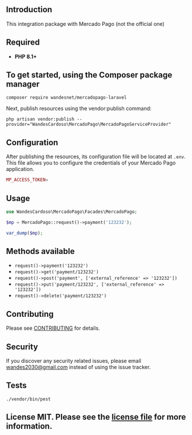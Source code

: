 ## Introduction

This integration package with Mercado Pago (not the official one)

## Required

- **PHP 8.1+**

## To get started, using the Composer package manager

    composer require wandesnet/mercadopago-laravel
Next, publish resources using the vendor:publish command:

    php artisan vendor:publish --provider="WandesCardoso\MercadoPago\MercadoPagoServiceProvider" 

## Configuration

After publishing the resources, its configuration file will be located at `.env`. This file allows you to configure the credentials of your Mercado Pago application.

```php
MP_ACCESS_TOKEN=
```
    
## Usage

```php
use WandesCardoso\MercadoPago\Facades\MercadoPago;

$mp = MercadoPago::request()->payment('123232');

var_dump($mp);

```

## Methods available

- `request()->payment('123232')`
- `request()->get('payment/123232')`
- `request()->post('payment', ['external_reference' => '123232'])`
- `request()->put('payment/123232', ['external_reference' => '123232'])`
- `request()->delete('payment/123232')`

## Contributing

Please see [CONTRIBUTING](CONTRIBUTING.md) for details.

## Security

If you discover any security related issues, please email wandes2030@gmail.com
instead of using the issue tracker.

## Tests

    ./vendor/bin/pest

## License MIT. Please see the [license file](LICENSE.md) for more information.

